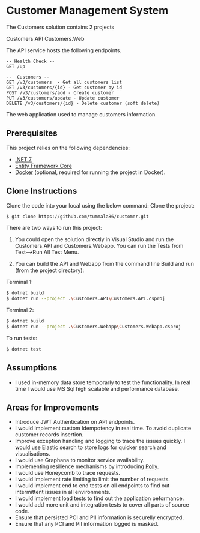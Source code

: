 ﻿# Customer Management System
The Customers solution contains 2 projects

Customers.API
Customers.Web

The API service hosts the following endpoints.

```
-- Health Check --
GET /up

--  Customers --
GET /v3/customers  - Get all customers list
GET /v3/customers/{id} - Get customer by id
POST /v3/customers/add - Create customer
PUT /v3/customers/update - Update customer
DELETE /v3/customers/{id} - Delete customer (soft delete)
```

The web application used to manage customers information.



## Prerequisites

This project relies on the following dependencies:

* [.NET 7](https://dotnet.microsoft.com/en-us/download/dotnet/7.0)
* [Entity Framework Core](https://learn.microsoft.com/en-us/ef/core/providers/in-memory/?tabs=dotnet-core-cli)
* [Docker](https://www.docker.com/) (optional, required for running the project in Docker).

## Clone Instructions
Clone the code into your local using the below command:
Clone the project:
```sh
$ git clone https://github.com/tummala86/customer.git
```

There are two ways to run this project:
1. You could open the solution directly in Visual Studio and run the Customers.API and Customers.Webapp. You can run the Tests from Test-->Run All Test Menu.

2. You can build the API and Webapp from the command line
Build and run (from the project directory):

Terminal 1: 
```sh
$ dotnet build
$ dotnet run --project .\Customers.API\Customers.API.csproj
```

Terminal 2:
```sh
$ dotnet build
$ dotnet run --project .\Customers.Webapp\Customers.Webapp.csproj
```

To run tests:
```sh
$ dotnet test
```

## Assumptions

- I used in-memory data store temporarly to test the functionality. In real time I would use MS Sql high scalable and performance database.

## Areas for Improvements

- Introduce JWT Authentication on API endpoints.
- I would implement custom Idempotency in real time. To avoid duplicate customer records insertion.
- Improve exception handling and logging to trace the issues quickly. I would use Elastic search to store logs for quicker search and visualisations.
- I would use Graphana to monitor service availability.
- Implementing resilience mechanisms by introducing [Polly](https://github.com/App-vNext/Polly#polly).
- I would use Honeycomb to trace requests.
- I would implement rate limiting to limit the number of requests.
- I would implement end to end tests on all endpoints to find out intermittent issues in all environments.
- I would implement load tests to find out the application peformance.
- I would add more unit and integration tests to cover all parts of source code.
- Ensure that persisted PCI and PII information is securelly encrypted.
- Ensure that any PCI and PII information logged is masked.
